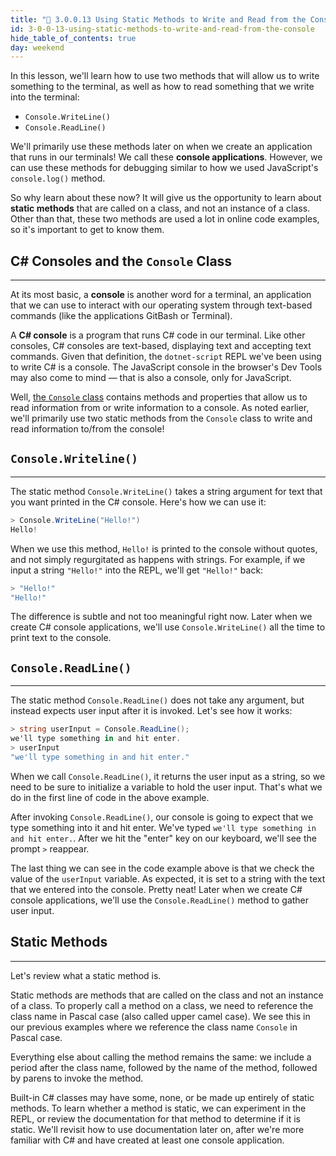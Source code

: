 ```yaml
---
title: "📓 3.0.0.13 Using Static Methods to Write and Read from the Console"
id: 3-0-0-13-using-static-methods-to-write-and-read-from-the-console
hide_table_of_contents: true
day: weekend
---
```


In this lesson, we'll learn how to use two methods that will allow us to write something to the terminal, as well as how to read something that we write into the terminal:

* `Console.WriteLine()`
* `Console.ReadLine()`

We'll primarily use these methods later on when we create an application that runs in our terminals! We call these **console applications**. However, we can use these methods for debugging similar to how we used JavaScript's `console.log()` method.

So why learn about these now? It will give us the opportunity to learn about **static methods** that are called on a class, and not an instance of a class. Other than that, these two methods are used a lot in online code examples, so it's important to get to know them.

## C# Consoles and the `Console` Class
---

At its most basic, a **console** is another word for a terminal, an application that we can use to interact with our operating system through text-based commands (like the applications GitBash or Terminal). 

A **C# console** is a program that runs C# code in our terminal. Like other consoles, C# consoles are text-based, displaying text and accepting text commands. Given that definition, the `dotnet-script` REPL we've been using to write C# is a console. The JavaScript console in the browser's Dev Tools may also come to mind — that is also a console, only for JavaScript.

Well, [the `Console` class](https://learn.microsoft.com/en-us/dotnet/api/system.console?view=net-6.0) contains methods and properties that allow us to read information from or write information to a console. As noted earlier, we'll primarily use two static methods from the `Console` class to write and read information to/from the console!

## `Console.Writeline()`
---

The static method `Console.WriteLine()` takes a string argument for text that you want printed in the C# console. Here's how we can use it:

```csharp
> Console.WriteLine("Hello!")
Hello!
```

When we use this method, `Hello!` is printed to the console without quotes, and not simply regurgitated as happens with strings. For example, if we input a string `"Hello!"` into the REPL, we'll get `"Hello!"` back:

```csharp
> "Hello!"
"Hello!"
```

The difference is subtle and not too meaningful right now. Later when we create C# console applications, we'll use `Console.WriteLine()` all the time to print text to the console.

## `Console.ReadLine()`
---

The static method `Console.ReadLine()` does not take any argument, but instead expects user input after it is invoked. Let's see how it works:

```csharp
> string userInput = Console.ReadLine();
we'll type something in and hit enter.
> userInput
"we'll type something in and hit enter."
```

When we call `Console.ReadLine()`, it returns the user input as a string, so we need to be sure to initialize a variable to hold the user input. That's what we do in the first line of code in the above example.

After invoking `Console.ReadLine()`, our console is going to expect that we type something into it and hit enter. We've typed `we'll type something in and hit enter.`. After we hit the "enter" key on our keyboard, we'll see the prompt `>` reappear. 

The last thing we can see in the code example above is that we check the value of the `userInput` variable. As expected, it is set to a string with the text that we entered into the console. Pretty neat! Later when we create C# console applications, we'll use the `Console.ReadLine()` method to gather user input.  

## Static Methods
---

Let's review what a static method is. 

Static methods are methods that are called on the class and not an instance of a class. To properly call a method on a class, we need to reference the class name in Pascal case (also called upper camel case). We see this in our previous examples where we reference the class name `Console` in Pascal case. 

Everything else about calling the method remains the same: we include a period after the class name, followed by the name of the method, followed by parens to invoke the method.

Built-in C# classes may have some, none, or be made up entirely of static methods. To learn whether a method is static, we can experiment in the REPL, or review the documentation for that method to determine if it is static. We'll revisit how to use documentation later on, after we're more familiar with C# and have created at least one console application. 
